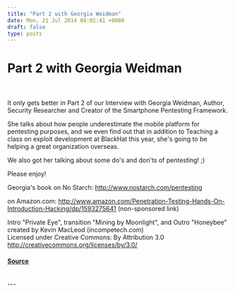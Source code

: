 ```yaml
---
title: "Part 2 with Georgia Weidman"
date: Mon, 21 Jul 2014 04:02:41 +0000
draft: false
type: posts
---
```

# Part 2 with Georgia Weidman

<br/>

<br/>
It only gets better in Part 2 of our Interview with Georgia Weidman, Author, Security Researcher and Creator of the Smartphone Pentesting Framework.

She talks about how people underestimate the mobile platform for pentesting purposes, and we even find out that in addition to Teaching a class on exploit development at BlackHat this year, she's going to be helping a great organization overseas.

We also got her talking about some do's and don'ts of pentesting! ;)

Please enjoy!

Georgia's book on No Starch: http://www.nostarch.com/pentesting

on Amazon.com: http://www.amazon.com/Penetration-Testing-Hands-On-Introduction-Hacking/dp/1593275641 (non-sponsored link)

Intro "Private Eye", transition "Mining by Moonlight", and Outro "Honeybee" created by Kevin MacLeod (incompetech.com)   
Licensed under Creative Commons: By Attribution 3.0  
http://creativecommons.org/licenses/by/3.0/

#### [Source](http://brakeingsecurity.com/part-2-with-georgia-weidman)

<br/>
---
